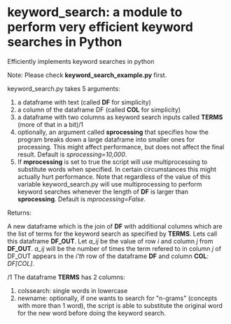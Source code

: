 # keyword_search: a module to perform very efficient keyword searches in Python
Efficiently implements keyword searches in python

Note: Please check **keyword_search_example.py** first.

keyword_search.py takes 5 arguments:
1. a dataframe with text (called **DF** for simplicity)
2. a column of the dataframe DF (called **COL** for simplicity)
3. a dataframe with two columns as keyword search inputs called **TERMS** (more of that in a bit)/1
4. optionally, an argument called **sprocessing** that specifies how the program breaks down a large dataframe into smaller ones for processing. This might affect performance, but does not affect the final result. Default is *sprocessing=10,000*.
5. If **mprocessing** is set to true the script will use multiprocessing to substitute words when specified. In certain circumstances this might actually hurt performance. Note that regardless of the value of this variable keyword_search.py will use multiprocessing to perform keyword searches whenever the length of **DF** is larger than **sprocessing**. Default is *mprocessing=False*.

Returns:

A new dataframe which is the join of **DF** with additional columns which are the list of terms for the keyword search as specified by **TERMS**. Lets call this dataframe **DF_OUT**. Let *a_ij* be the value of row *i* and column *j* from **DF_OUT**.  *a_ij* will be the number of times the term refered to in column *j* of DF_OUT appears in the *i'th* row of the dataframe **DF** and column **COL**: *DF[COL]*.

/1 The dataframe **TERMS** has 2 columns:
1. colssearch: single words in lowercase
2. newname: optionally, if one wants to search for "n-grams" (concepts with more than 1 word), the script is able to substitute the original word for the new word before doing the keyword search.

